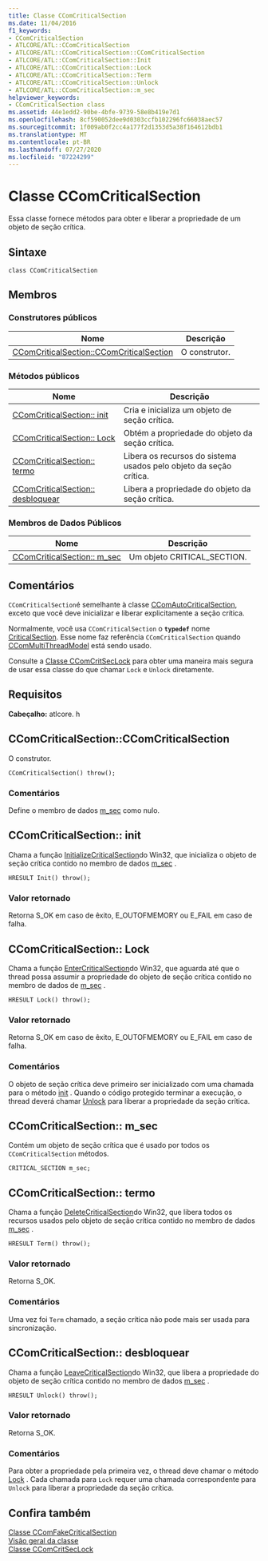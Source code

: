 ```yaml
---
title: Classe CComCriticalSection
ms.date: 11/04/2016
f1_keywords:
- CComCriticalSection
- ATLCORE/ATL::CComCriticalSection
- ATLCORE/ATL::CComCriticalSection::CComCriticalSection
- ATLCORE/ATL::CComCriticalSection::Init
- ATLCORE/ATL::CComCriticalSection::Lock
- ATLCORE/ATL::CComCriticalSection::Term
- ATLCORE/ATL::CComCriticalSection::Unlock
- ATLCORE/ATL::CComCriticalSection::m_sec
helpviewer_keywords:
- CComCriticalSection class
ms.assetid: 44e1edd2-90be-4bfe-9739-58e8b419e7d1
ms.openlocfilehash: 8cf590052dee9d0303ccfb102296fc66038aec57
ms.sourcegitcommit: 1f009ab0f2cc4a177f2d1353d5a38f164612bdb1
ms.translationtype: MT
ms.contentlocale: pt-BR
ms.lasthandoff: 07/27/2020
ms.locfileid: "87224299"
---
```

# <a name="ccomcriticalsection-class"></a>Classe CComCriticalSection

Essa classe fornece métodos para obter e liberar a propriedade de um objeto de seção crítica.

## <a name="syntax"></a>Sintaxe

```
class CComCriticalSection
```

## <a name="members"></a>Membros

### <a name="public-constructors"></a>Construtores públicos

|Nome|Descrição|
|----------|-----------------|
|[CComCriticalSection::CComCriticalSection](#ccomcriticalsection)|O construtor.|

### <a name="public-methods"></a>Métodos públicos

|Nome|Descrição|
|----------|-----------------|
|[CComCriticalSection:: init](#init)|Cria e inicializa um objeto de seção crítica.|
|[CComCriticalSection:: Lock](#lock)|Obtém a propriedade do objeto da seção crítica.|
|[CComCriticalSection:: termo](#term)|Libera os recursos do sistema usados pelo objeto da seção crítica.|
|[CComCriticalSection:: desbloquear](#unlock)|Libera a propriedade do objeto da seção crítica.|

### <a name="public-data-members"></a>Membros de Dados Públicos

|Nome|Descrição|
|----------|-----------------|
|[CComCriticalSection:: m_sec](#m_sec)|Um objeto CRITICAL_SECTION.|

## <a name="remarks"></a>Comentários

`CComCriticalSection`é semelhante à classe [CComAutoCriticalSection](../../atl/reference/ccomautocriticalsection-class.md), exceto que você deve inicializar e liberar explicitamente a seção crítica.

Normalmente, você usa `CComCriticalSection` o **`typedef`** nome [CriticalSection](ccommultithreadmodel-class.md#criticalsection). Esse nome faz referência `CComCriticalSection` quando [CComMultiThreadModel](../../atl/reference/ccommultithreadmodel-class.md) está sendo usado.

Consulte a [Classe CComCritSecLock](../../atl/reference/ccomcritseclock-class.md) para obter uma maneira mais segura de usar essa classe do que chamar `Lock` e `Unlock` diretamente.

## <a name="requirements"></a>Requisitos

**Cabeçalho:** atlcore. h

## <a name="ccomcriticalsectionccomcriticalsection"></a><a name="ccomcriticalsection"></a>CComCriticalSection::CComCriticalSection

O construtor.

```
CComCriticalSection() throw();
```

### <a name="remarks"></a>Comentários

Define o membro de dados [m_sec](#m_sec) como nulo.

## <a name="ccomcriticalsectioninit"></a><a name="init"></a>CComCriticalSection:: init

Chama a função [InitializeCriticalSection](/windows/win32/api/synchapi/nf-synchapi-initializecriticalsection)do Win32, que inicializa o objeto de seção crítica contido no membro de dados [m_sec](#m_sec) .

```
HRESULT Init() throw();
```

### <a name="return-value"></a>Valor retornado

Retorna S_OK em caso de êxito, E_OUTOFMEMORY ou E_FAIL em caso de falha.

## <a name="ccomcriticalsectionlock"></a><a name="lock"></a>CComCriticalSection:: Lock

Chama a função [EnterCriticalSection](/windows/win32/api/synchapi/nf-synchapi-entercriticalsection)do Win32, que aguarda até que o thread possa assumir a propriedade do objeto de seção crítica contido no membro de dados de [m_sec](#m_sec) .

```
HRESULT Lock() throw();
```

### <a name="return-value"></a>Valor retornado

Retorna S_OK em caso de êxito, E_OUTOFMEMORY ou E_FAIL em caso de falha.

### <a name="remarks"></a>Comentários

O objeto de seção crítica deve primeiro ser inicializado com uma chamada para o método [init](#init) . Quando o código protegido terminar a execução, o thread deverá chamar [Unlock](#unlock) para liberar a propriedade da seção crítica.

## <a name="ccomcriticalsectionm_sec"></a><a name="m_sec"></a>CComCriticalSection:: m_sec

Contém um objeto de seção crítica que é usado por todos os `CComCriticalSection` métodos.

```
CRITICAL_SECTION m_sec;
```

## <a name="ccomcriticalsectionterm"></a><a name="term"></a>CComCriticalSection:: termo

Chama a função [DeleteCriticalSection](/windows/win32/api/synchapi/nf-synchapi-deletecriticalsection)do Win32, que libera todos os recursos usados pelo objeto de seção crítica contido no membro de dados [m_sec](#m_sec) .

```
HRESULT Term() throw();
```

### <a name="return-value"></a>Valor retornado

Retorna S_OK.

### <a name="remarks"></a>Comentários

Uma vez foi `Term` chamado, a seção crítica não pode mais ser usada para sincronização.

## <a name="ccomcriticalsectionunlock"></a><a name="unlock"></a>CComCriticalSection:: desbloquear

Chama a função [LeaveCriticalSection](/windows/win32/api/synchapi/nf-synchapi-leavecriticalsection)do Win32, que libera a propriedade do objeto de seção crítica contido no membro de dados [m_sec](#m_sec) .

```
HRESULT Unlock() throw();
```

### <a name="return-value"></a>Valor retornado

Retorna S_OK.

### <a name="remarks"></a>Comentários

Para obter a propriedade pela primeira vez, o thread deve chamar o método [Lock](#lock) . Cada chamada para `Lock` requer uma chamada correspondente para `Unlock` para liberar a propriedade da seção crítica.

## <a name="see-also"></a>Confira também

[Classe CComFakeCriticalSection](../../atl/reference/ccomfakecriticalsection-class.md)<br/>
[Visão geral da classe](../../atl/atl-class-overview.md)<br/>
[Classe CComCritSecLock](../../atl/reference/ccomcritseclock-class.md)
